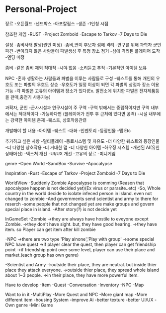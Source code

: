 # Personal-Project

장르
-오픈월드
-샌드박스
-아포칼립스
-생존
-1인칭 시점

참조한 게임
-RUST
-Project Zomboid
-Escape to Tarkov
-7 Days to Die

설정
-좀비사태 발생(원인 미정)
-좀비,변이 후보자 섬에 격리
-연구를 위해 과학자 군인 파견
-변이되지 않은 사람들이 파벌생성 후 특정 장소 점거
-섬에 격리된 플레이어 도착
-엔딩 미정

좀비
-같은 좀비 제외 적대적
-시야 없음
-소리듣고 추적
-기본적인 아이템 보유

NPC
-혼자 생활하는 사람들과 파벌을 이루는 사람들로 구성
-퀘스트를 통해 개인의 우호도 또는 파벌의 우호도 상승
-우호도가 일정 이상이 되면 각 파벌의 상점과 장소 이용 가능
-각 파벌은 고유의 아이템과 장소가 있다(Ex. 발전소에 위치한 파벌은 전자제품등을 판매,충전기 사용가능)

과확자, 군인
-군사시설과 연구시설이 주 구역
-구역 밖에서는 중립적이지만 구역 내부에서는 적대적이다
-가능하다면 (플레이어가 전투 후 근처에 있다면 공격)
-시설 내부에는 강력한 아이템 존재
-퀘스트, 상호작용관련 

개발해야 할 내용
-아이템
-퀘스트
-대화
-인벤토리
-등장인물
-맵
Etc

추가하고 싶은 사항
-멀티플레이
-동료시스템 및 자유도
-더 다양한 퀘스트와 등장인물
-더 다양한 상호작용
-더 거대한 맵
-더 다양한 아이템
-하우징 시스템
-개선된 AI(유한상태머신)
-택스쳐 개선
-UI/UX 개선
-고유의 장르
-미니게임

genre
-Open World
-SandBox
-Survive
-Apocalypse

Inspiration
-Rust
-Escape of Tarkov
-Project Zomboid
-7 Days to Die

WorldView
-Suddenly Zombie Apocalypse is comming (Reason that apocalypse happen is not decided yet)(Ex virus or parasite..etc)
-So, Whole country in the world decide to isolate infeced person in island. even not changed to zombie
-And governments send scientist and army to there for reserch
-some people that not changed yet are make groups and govern special place in island.
-After story(?) is not decide yet

InGameSet
-Zombie
->they are always have hostile to eveyone except Zombie.
->they don't have sight. but, they have good hearing.
->they have item. so Player can get item after kill zombie

-NPC
->there are two type 'Play alnone','Play with group'
->some special NPC have quest
->if player clear the quest, then player can get friendship point
->if friendship point over some level, player can use their place and market.(each group has own genre)

-Scientist and Army
->outside their place, they are neutral. but inside thier place they attack everyone.
->outside thier place, they spread whole island about 1~3 people.
->in their place, they have more powerful item.

Have to develop
-Item
-Quest
-Conversation
-Inventory
-NPC
-Map

Want to in it
-MultiPlay
-More Quest and NPC
-More giant map
-More different item
-housing System
-improve Ai
-better texture
-better UI/UX
-Own genre
-Mini Game
